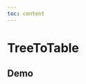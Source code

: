 ```yaml
---
toc: content
---
```


# TreeToTable

## Demo

<!-- <code src='./demos/one-level.tsx' title='基础使用' description='一层数据的使用，但是建议写一个ListToTable的组件吧，用树来做列表数据展示，总归怪怪的'></code>
<code src='./demos/mutiple-level.tsx' title='多层数据' description='目前支持两层及两层以上数据的展示'></code>
<code src='./demos/asset/index.tsx' title='资产场景' description='在Form表单中的展示'></code> -->

<code src='./demos/identity/index.tsx' title='身份场景' description='在Form表单中的展示'></code>

